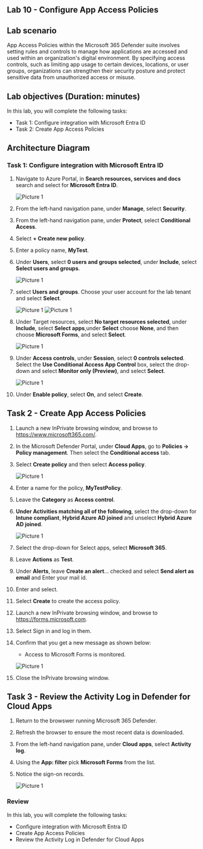 ## Lab 10 - Configure App Access Policies 

## Lab scenario

App Access Policies within the Microsoft 365 Defender suite involves setting rules and controls to manage how applications are accessed and used within an organization's digital environment. By specifying access controls, such as limiting app usage to certain devices, locations, or user groups, organizations can strengthen their security posture and protect sensitive data from unauthorized access or misuse.

## Lab objectives (Duration:  minutes)

In this lab, you will complete the following tasks:

- Task 1: Configure integration with Microsoft Entra ID
- Task 2: Create App Access Policies

## Architecture Diagram

### Task 1: Configure integration with Microsoft Entra ID

1. Navigate to Azure Portal, in **Search resources, services and docs** search and select for **Microsoft Entra ID**.

   ![Picture 1](../Media/image_41.png)

1. From the left-hand navigation pane, under **Manage**, select **Security**.

1. From the left-hand navigation pane, under **Protect**, select **Conditional Access**.

1. Select **+ Create new policy**.

1. Enter a policy name, **MyTest**.

1. Under **Users**, select **0 users and groups selected**, under **Include**, select **Select users and groups**.

   ![Picture 1](../Media/image_43.png)

1. select **Users and groups**.
Choose your user account for the lab tenant and select **Select**.

   ![Picture 1](../Media/image_45.png)
   ![Picture 1](../Media/image_44.png)

1. Under Target resources, select **No target resources selected**, under **Include**, select **Select apps**,under **Select** choose **None**, and then choose **Microsoft Forms**, and select **Select**.

   ![Picture 1](../Media/image_46.png)

1.  Under **Access controls**, under **Session**, select **0 controls selected**. Select the **Use Conditional Access App Control** box, select the drop-down and select **Monitor only (Preview)**, and select **Select**.

    ![Picture 1](../Media/image_47.png)

1. Under **Enable policy**, select **On**, and select **Create**.

## Task 2 - Create App Access Policies

1. Launch a new InPrivate browsing window, and browse to https://www.microsoft365.com/.

1. In the Microsoft Defender Portal, under **Cloud Apps**, go to **Policies -> Policy management**. Then select the **Conditional access** tab.

1. Select **Create policy** and then select **Access policy**.

   ![Picture 1](../Media/accesspolicy1.png)

1. Enter a name for the policy, **MyTestPolicy**.

1. Leave the **Category** as **Access control**.

1. **Under Activities matching all of the following**, select the drop-down for **Intune compliant**, **Hybrid Azure AD joined** and unselect **Hybrid Azure AD joined**.

   ![Picture 1](../Media/image_48.png)

1. Select the drop-down for Select apps, select **Microsoft 365**.

1. Leave **Actions** as **Test**.

1. Under **Alerts**, leave **Create an alert**... checked and select **Send alert as email** and Enter your mail id.

1. Enter and select.

1. Select **Create** to create the access policy.

1. Launch a new InPrivate browsing window, and browse to https://forms.microsoft.com.

1. Select Sign in and log in them.

1. Confirm that you get a new message as shown below:

    - Access to Microsoft Forms is monitored.

   ![Picture 1](../Media/image_49.png)

1. Close the InPrivate browsing window.

## Task 3 - Review the Activity Log in Defender for Cloud Apps

1. Return to the browswer running Microsoft 365 Defender.

2. Refresh the browser to ensure the most recent data is downloaded.

3. From the left-hand navigation pane, under **Cloud apps**, select **Activity log**.

4. Using the **App: filter** pick **Microsoft Forms** from the list.

5. Notice the sign-on records.

   ![Picture 1](../Media/image_50.png)

### Review

In this lab, you will complete the following tasks:

- Configure integration with Microsoft Entra ID
- Create App Access Policies
- Review the Activity Log in Defender for Cloud Apps

